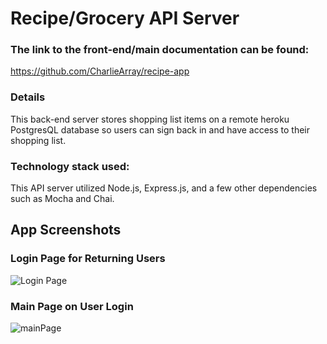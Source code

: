 # Recipe/Grocery API Server

### The link to the front-end/main documentation can be found: 
https://github.com/CharlieArray/recipe-app

### Details
This back-end server stores shopping list items on a remote heroku PostgresQL database so users can sign back in and have access to their shopping list.

### Technology stack used: 
This API server utilized Node.js, Express.js, and a few other dependencies such as Mocha and Chai.

## App Screenshots
### Login Page for Returning Users
![Login Page](https://user-images.githubusercontent.com/59151304/119290479-2d471b00-bc12-11eb-89a2-5f1172828c68.PNG)

### Main Page on User Login
![mainPage](https://user-images.githubusercontent.com/59151304/118582216-9a613900-b758-11eb-887e-3c20e1af8a51.PNG)
